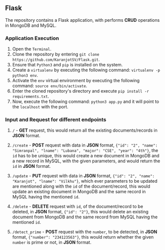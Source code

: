 ## Flask

The repository contains a Flask application, with performs **CRUD** operations in MongoDB and MySQL.

### Application Execution

  1. Open the `Terminal`.
  2. Clone the repository by entering `git clone https://github.com/KaranjotSV/Flask.git`.
  3. Ensure that `Python3` and `pip` is installed on the system.
  4. Create a `virtualenv` by executing the following command: `virtualenv -p python3 env`.
  5. Activate the `env` virtual environment by executing the following command: `source env/bin/activate`.
  6. Enter the cloned repository's directory and execute `pip install -r requirements.txt`.
  7. Now, execute the following command: `python3 app.py` and it will point to the `localhost` with the port.

### Input and Request for different endpoints

  1. `/` - **GET** request, this would return all the existing documents/records in **JSON** format.
  
  2. `/create` - **POST** request with data in **JSON** format, `{"id": "2", "name": "Simranpal", "lname": "Lubana", "major": "CSE", "year": "4th"}`, the `id` has to be unique, this would create a new document in MongoDB and a new record in MySQL, with the given parameters, and would return the `id` in **JSON** format.
  
  3. `/update` - **PUT** request with data in **JSON** format, `{"id": "2", "name": "Karanjot", "lname": "Vilkhu"}`, which ever parameters to be updated are mentioned along with the `id` of the document/record, this would update an existing document in MongoDB and the same record in MySQL having the mentioned `id`.
  
  4. `/delete` - **DELETE** request with `id`, of the document/record to be deleted, in **JSON** format, `{"id": "2"}`, this would delete an existing document from MongoDB and the same record from MySQL having the mentioned `id`.
  
  5. `/detect_prime` - **POST** request with the `number`, to be detected, in **JSON** format, `{"number": "234123563"}`, this would return whether the given `number` is prime or not, in **JSON** format.
  

